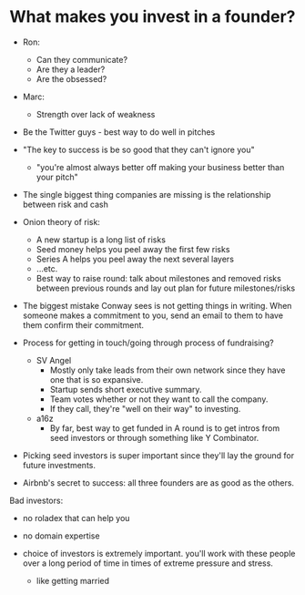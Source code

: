# What makes you invest in a founder?
* Ron:
  * Can they communicate?
  * Are they a leader?
  * Are the obsessed?
* Marc:
  * Strength over lack of weakness

* Be the Twitter guys - best way to do well in pitches
* "The key to success is be so good that they can't ignore you"
  * "you're almost always better off making your business better than your pitch"
* The single biggest thing companies are missing is the relationship between risk and cash
* Onion theory of risk:
  * A new startup is a long list of risks
  * Seed money helps you peel away the first few risks
  * Series A helps you peel away the next several layers
  * ...etc.
  * Best way to raise round: talk about milestones and removed risks between previous rounds and lay out plan for future milestones/risks
* The biggest mistake Conway sees is not getting things in writing. When someone makes a commitment to you, send an email to them to have them confirm their commitment.

* Process for getting in touch/going through process of fundraising?
  * SV Angel
    * Mostly only take leads from their own network since they have one that is so expansive.
    * Startup sends short executive summary.
    * Team votes whether or not they want to call the company.
    * If they call, they're "well on their way" to investing.
  * a16z
    * By far, best way to get funded in A round is to get intros from seed investors or through something like Y Combinator.

* Picking seed investors is super important since they'll lay the ground for future investments.
* Airbnb's secret to success: all three founders are as good as the others.

Bad investors:
* no roladex that can help you
* no domain expertise

* choice of investors is extremely important. you'll work with these people over a long period of time in times of extreme pressure and stress.
  * like getting married
